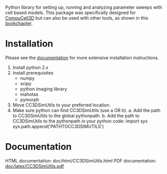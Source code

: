 Python library for setting up, running and analyzing parameter sweeps with cell based models. This package was specifically designed for [CompuCell3D]() but can also be used with other tools, as shown in this [bookchapter](http://dx.doi.org/10.1007/978-1-4939-1164-6_20).


# Installation
Please see the [documentation](#Documentation) for more extensive installation instructions.

1. Install python 2.x
2. Install prerequisites
	- numpy
	- scipy
	- python imaging library
	- mahotas
	- pymorph
3. Move CC3DSimUtils to your preferred location.
4. Make sure python can find CC3DSimUtils (use a OR b).
	a. Add the path to CC3DSimUtils to the global pythonpath.
	b. Add the path to CC3DSimUtils to the pythonpath in your python code:
		import sys
		sys.path.append('PATHTOCC3DSIMUTILS')

# Documentation
HTML documentation: doc/html/CC3DSimUtils.html
PDF documentation: [doc/latex/CC3DSimUtils.pdf](https://github.com/margrietpalm/CC3DSimUtils/blob/master/doc/latex/CC3DSimUtils.pdf)
